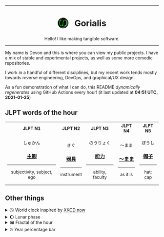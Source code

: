 ***

<h1 align="center">
<sub>
    <img src="readme/resources/avatar.png" height="36">
</sub>
&nbsp;
Gorialis
</h1>
<p align="center">
Hello! I like making tangible software.
</p>

***

My name is Devon and this is where you can view my public projects. I have a mix of stable and experimental projects, as well as some more comedic repositories.

I work in a handful of different disciplines, but my recent work tends mostly towards reverse engineering, DevOps, and graphical/UX design.

As a fun demonstration of what I can do, this README *dynamically regenerates* using GitHub Actions every hour! (it last updated at **04:51 UTC, 2021-01-25**)

<h2>JLPT words of the hour</h2>
<table>
    <tr>
        <th>JLPT N1</th>
        <th>JLPT N2</th>
        <th>JLPT N3</th>
        <th>JLPT N4</th>
        <th>JLPT N5</th>
    </tr>
    <tr>
        <td>
            <p align="center">しゅかん</p>
            <h3 align="center"><b><a href="https://jisho.org/search/%E4%B8%BB%E8%A6%B3">主観</a></b></h3>
            <hr>
            <p align="center">subjectivity,<wbr> subject,<wbr> ego</p>
        </td>
        <td>
            <p align="center">きぐ</p>
            <h3 align="center"><b><a href="https://jisho.org/search/%E5%99%A8%E5%85%B7">器具</a></b></h3>
            <hr>
            <p align="center">instrument</p>
        </td>
        <td>
            <p align="center">のうりょく</p>
            <h3 align="center"><b><a href="https://jisho.org/search/%E8%83%BD%E5%8A%9B">能力</a></b></h3>
            <hr>
            <p align="center">ability,<wbr> faculty</p>
        </td>
        <td>
            <p align="center">～まま</p>
            <h3 align="center"><b><a href="https://jisho.org/search/%EF%BD%9E%E3%81%BE%E3%81%BE">～まま</a></b></h3>
            <hr>
            <p align="center">as it is</p>
        </td>
        <td>
            <p align="center">ぼうし</p>
            <h3 align="center"><b><a href="https://jisho.org/search/%E5%B8%BD%E5%AD%90">帽子</a></b></h3>
            <hr>
            <p align="center">hat;<br> cap</p>
        </td>
    </tr>
</table>

<h2>Other things</h2>
<details>
<summary>🕓  World clock inspired by <a href="https://xkcd.com/now">XKCD now</a></summary>

> <img src="generated/now.png" width="512">

</details>
<details>
<summary>🌔 Lunar phase</summary>

The moon is approximately 42.65% through its phase (Waxing Gibbous).

</details>
<details>
<summary>&#x1f5bc; Fractal of the hour</summary>

> <img src="generated/fractal.png" width="512">

</details>
<details>
<summary>&#x23f2; Year percentage bar</summary>
<pre><code>2021 [█▁▁▁▁▁▁▁▁▁▁▁▁▁▁▁▁▁▁▁] 6.63%</code></pre>
</details>
